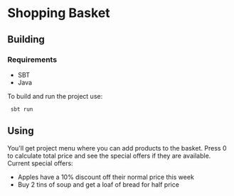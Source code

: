 # Shopping Basket

Building
--------

### Requirements

* SBT
* Java

To build and run the project use:
```
 sbt run
```

Using
--------
You'll get project menu where you can add products to the basket.
Press 0 to calculate total price and see the special offers if they are available.
Current special offers:
* Apples have a 10% discount off their normal price this week
* Buy 2 tins of soup and get a loaf of bread for half price
